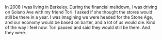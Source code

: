 In 2008 I was living in Berkeley. During the financial meltdown, I was driving on Solano Ave with my friend Tori. I asked if she thought the stores would still be there in a year. I was imagining we were headed for the Stone Age, and our economy would be based on barter, and a lot of us would die. Kind of the way I feel now. Tori paused and said they would still be there. And they were. 
